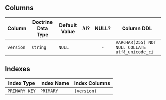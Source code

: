 ## Columns

| Column | Doctrine Data Type | Default Value | AI? | NULL? | Column DDL |
| ------ | ------------------ | ------------- | :-: | :---: | ---------- |
| `version` | `string` | `NULL` |  | - | `VARCHAR(255) NOT NULL COLLATE utf8_unicode_ci` |

## Indexes

| Index Type | Index Name | Index Columns |
| ---------- | ---------- | ------------- |
| `PRIMARY KEY` | `PRIMARY` | `(version)` |
